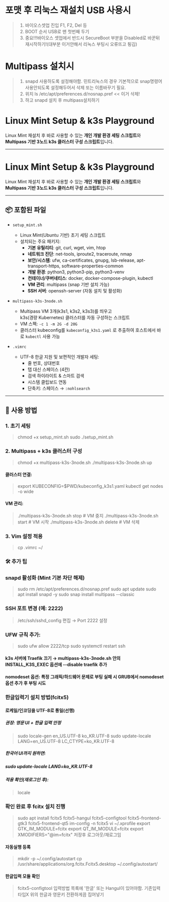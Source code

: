 
# 포맷 후 리눅스 재설치 USB 사용시
> 1. 바이오스셋업 진입 F1, F2, Del 등
> 2. BOOT 순서 USB로 맨 첫번째 두기
> 3. 중요!!!바이오스 셋업에서 반드시 SecureBoot 부분을 Disabled로 바꾼뒤 재시작하기!(대부분 이거안해서 리눅스 부팅시 오류뜨고 튕김)


# Multipass 설치시
> 1. snapd 사용하도록 설정해야함. 민트리눅스의 경우 기본적으로 snap명령어사용안되도록 설정해두어서 삭제 또는 이름바꾸기 필요.
> 2. 위치 ls /etc/apt/preferences.d/nosnap.pref  << 이거 삭제!
> 3. 하고 snapd 설치 후 multipass설치하기


# Linux Mint Setup & k3s Playground

Linux Mint 재설치 후 바로 사용할 수 있는 **개인 개발 환경 세팅 스크립트**와  
**Multipass 기반 3노드 k3s 클러스터 구성 스크립트**입니다.

---

# Linux Mint Setup & k3s Playground

Linux Mint 재설치 후 바로 사용할 수 있는 **개인 개발 환경 세팅 스크립트**와  
**Multipass 기반 3노드 k3s 클러스터 구성 스크립트**입니다.

---

## 📦 포함된 파일

- `setup_mint.sh`  
  - Linux Mint(Ubuntu 기반) 초기 세팅 스크립트  
  - 설치되는 주요 패키지:
    - **기본 유틸리티**: git, curl, wget, vim, htop
    - **네트워크 진단**: net-tools, iproute2, traceroute, nmap
    - **보안/시스템**: ufw, ca-certificates, gnupg, lsb-release, apt-transport-https, software-properties-common
    - **개발 환경**: python3, python3-pip, python3-venv
    - **컨테이너/쿠버네티스**: docker, docker-compose-plugin, kubectl
    - **VM 관리**: multipass (snap 기반 설치 가능)
    - **SSH 서버**: openssh-server (자동 설치 및 활성화)

- `multipass-k3s-3node.sh`  
  - Multipass VM 3개(k3s1, k3s2, k3s3)를 띄우고  
    k3s(경량 Kubernetes) 클러스터를 자동 구성하는 스크립트
  - VM 스펙: `-c 1 -m 2G -d 20G`
  - 클러스터 kubeconfig를 `kubeconfig_k3s1.yaml` 로 추출하여 호스트에서 바로 `kubectl` 사용 가능

- `.vimrc`  
  - UTF-8 한글 지원 및 보편적인 개발자 세팅:
    - 줄 번호, 상대번호
    - 탭 대신 스페이스 (4칸)
    - 검색 하이라이트 & 스마트 검색
    - 시스템 클립보드 연동
    - 단축키: 스페이스 → `:nohlsearch`

---

## 🚀 사용 방법

### 1. 초기 세팅
> chmod +x setup_mint.sh
> sudo ./setup_mint.sh

### 2. Multipass + k3s 클러스터 구성
> chmod +x multipass-k3s-3node.sh
> ./multipass-k3s-3node.sh up


#### 클러스터 연결:

> export KUBECONFIG=$PWD/kubeconfig_k3s1.yaml
> kubectl get nodes -o wide


#### VM 관리:

> ./multipass-k3s-3node.sh stop    # VM 중지
> ./multipass-k3s-3node.sh start   # VM 시작
> ./multipass-k3s-3node.sh delete  # VM 삭제

### 3. Vim 설정 적용
> cp .vimrc ~/

### 🛠️ 추가 팁

### snapd 활성화 (Mint 기본 차단 해제)

> sudo rm /etc/apt/preferences.d/nosnap.pref
> sudo apt update
> sudo apt install snapd -y
> sudo snap install multipass --classic


### SSH 포트 변경 (예: 2222)

> /etc/ssh/sshd_config 편집 → Port 2222 설정

### UFW 규칙 추가:

> sudo ufw allow 2222/tcp
> sudo systemctl restart ssh


#### k3s 서버에 Traefik 끄기 → multipass-k3s-3node.sh 안의 INSTALL_K3S_EXEC 옵션에 --disable traefik 추가
#### nomodeset 옵션: 특정 그래픽/하드웨어 문제로 부팅 실패 시 GRUB에서 nomodeset 옵션 추가 후 부팅 시도

### 한글입력기 설치 방법(fcitx5)
#### 로케일/인코딩을 UTF-8로 통일(선행)
##### 권장: 영문 UI + 한글 입력 안정
> sudo locale-gen en_US.UTF-8 ko_KR.UTF-8
> sudo update-locale LANG=en_US.UTF-8 LC_CTYPE=ko_KR.UTF-8

##### 한국어 UI까지 원하면:
##### sudo update-locale LANG=ko_KR.UTF-8
##### 적용 확인(재로그인 후):
> locale

### 확인 완료 후 fcitx 설치 진행
> sudo apt install fcitx5 fcitx5-hangul fcitx5-configtool fcitx5-frontend-gtk3 fcitx5-frontend-qt5
> im-config -n fcitx5
> vi ~/.xprofile
> export GTK_IM_MODULE=fcitx
> export QT_IM_MODULE=fcitx
> export XMODIFIERS="@im=fcitx"
> 저장후 로그아웃/재로그임

#### 자동실행 등록
> mkdir -p ~/.config/autostart
> cp /usr/share/applications/org.fcitx.Fcitx5.desktop ~/.config/autostart/

#### 한글입력 모듈 확인
> fcitx5-configtool
> 입력방법 목록에 '한글' 또는 Hangul이 있어야함. 기존입력타입X
> 위의 한글과 영문키 전환하게끔 집어넣기

